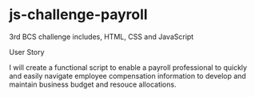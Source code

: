 # js-challenge-payroll
3rd BCS challenge includes, HTML, CSS and JavaScript

User Story

I will create a functional script to enable a payroll professional to quickly and easily navigate employee compensation information to develop and maintain business budget and resouce allocations.
